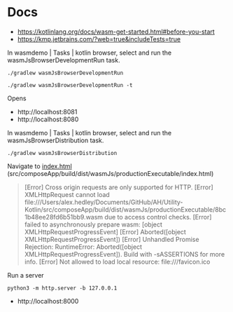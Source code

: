 # Docs

- https://kotlinlang.org/docs/wasm-get-started.html#before-you-start
- https://kmp.jetbrains.com/?web=true&includeTests=true

In wasmdemo | Tasks | kotlin browser, select and run the wasmJsBrowserDevelopmentRun task.

`./gradlew wasmJsBrowserDevelopmentRun`

`./gradlew wasmJsBrowserDevelopmentRun -t`

Opens

- http://localhost:8081
- http://localhost:8080

In wasmdemo | Tasks | kotlin browser, select and run the wasmJsBrowserDistribution task.

`./gradlew wasmJsBrowserDistribution`

Navigate to [index.html](src/composeApp/build/dist/wasmJs/productionExecutable/index.html) (src/composeApp/build/dist/wasmJs/productionExecutable/index.html)

> [Error] Cross origin requests are only supported for HTTP.
> [Error] XMLHttpRequest cannot load file:///Users/alex.hedley/Documents/GitHub/AH/Utility-Kotlin/src/composeApp/build/dist/wasmJs/productionExecutable/8bc1b48ee28fd6b51bb9.wasm due to access control checks.
> [Error] failed to asynchronously prepare wasm: [object XMLHttpRequestProgressEvent]
> [Error] Aborted([object XMLHttpRequestProgressEvent])
> [Error] Unhandled Promise Rejection: RuntimeError: Aborted([object XMLHttpRequestProgressEvent]). Build with -sASSERTIONS for more info.
> [Error] Not allowed to load local resource: file:///favicon.ico

Run a server

`python3 -m http.server -b 127.0.0.1`

- http://localhost:8000
